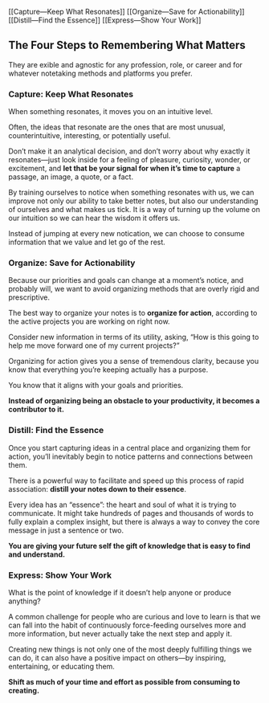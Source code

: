 [[Capture—Keep What Resonates]]
[[Organize—Save for Actionability]]
[[Distill—Find the Essence]]
[[Express—Show Your Work]]

## The Four Steps to Remembering What Matters

They are exible and agnostic for any profession, role, or career and for whatever notetaking methods and platforms you prefer.

### Capture: Keep What Resonates

When something resonates, it moves you on an intuitive level.

Often, the ideas that resonate are the ones that are most unusual, counterintuitive, interesting, or potentially useful.

Don’t make it an analytical decision, and don’t worry about why exactly it resonates—just look inside for a feeling of pleasure, curiosity, wonder, or excitement, and **let that be your signal for when it’s time to capture** a passage, an image, a quote, or a fact.

By training ourselves to notice when something resonates with us, we can improve not only our ability to take better notes, but also our understanding of ourselves and what makes us tick.
It is a way of turning up the volume on our intuition so we can hear the wisdom it offers us.

Instead of jumping at every new notication, we can choose to consume information that we value and let go of the rest.

### Organize: Save for Actionability

Because our priorities and goals can change at a moment’s notice, and probably will, we want to avoid organizing methods that are overly rigid and prescriptive.

The best way to organize your notes is to **organize for action**, according to the active projects you are working on right now.

Consider new information in terms of its utility, asking, “How is this going to help me move forward one of my current projects?”

Organizing for action gives you a sense of tremendous clarity, because you know that everything you’re keeping actually has a purpose.

You know that it aligns with your goals and priorities.

**Instead of organizing being an obstacle to your productivity, it becomes a contributor to it.**


### Distill: Find the Essence

Once you start capturing ideas in a central place and organizing them for action, you’ll inevitably begin to notice patterns and connections between them.

There is a powerful way to facilitate and speed up this process of rapid association: **distill your notes down to their essence**.

Every idea has an “essence”: the heart and soul of what it is trying to communicate.
It might take hundreds of pages and thousands of words to fully explain a complex insight, but there is always a way to convey the core message in just a sentence or two.

**You are giving your future self the gift of knowledge that is easy to find and understand.**

### Express: Show Your Work

What is the point of knowledge if it doesn’t help anyone or produce anything?

A common challenge for people who are curious and love to learn is that we can fall into the habit of continuously force-feeding ourselves more and more information, but never actually take the next step and apply it.

Creating new things is not only one of the most deeply fulfilling things we can do, it can also have a positive impact on others—by inspiring, entertaining, or educating them.

**Shift as much of your time and effort as possible from consuming to creating.**